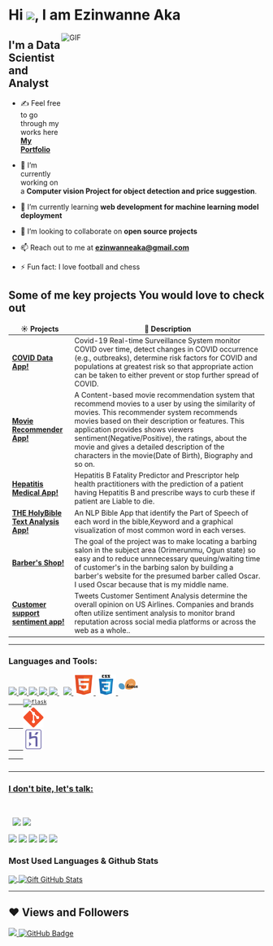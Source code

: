 <h1 align="left">Hi <img src="https://raw.githubusercontent.com/MartinHeinz/MartinHeinz/master/wave.gif" width="30px">, I am Ezinwanne Aka</h1>

<img align="right" alt="GIF" src="https://media.wired.com/photos/5941ebf7e9030c15ddbcd8c2/master/w_120,c_limit/1CFAeP1I6qiU-ZMb-O4xyOA.gif" width="400" height="300" />

## I'm a Data Scientist and Analyst
- ✍ Feel free to go through my works here **[My Portfolio](https://github.com/Chinemelu4?tab=repositories)**
 
- 🔭 I’m currently working on a **Computer vision Project for object detection and price suggestion**.
 
- 🌱 I’m currently learning **web development for machine learning model deployment**
 
- 👯 I’m looking to collaborate on **open source projects**
 
- 📫 Reach  out to me at  **ezinwanneaka@gmail.com**
 
- ⚡ Fun fact: I love football and chess

<h2>Some of me key projects You would love to check out</h2>
<table>
  <thead align="center">
    <tr border: none;>
      <td><b>☀️ Projects</b></td>
      <td><b>💬 Description</b></td>
    </tr>
  </thead>
  <tbody>
     <tr>
      <td><a href="https://github.com/Gift-Ojeabulu/Covid-Surveillance-System"><b>COVID Data App!</b></a></td>
      <td> Covid-19 Real-time Surveillance System  monitor COVID over time, detect changes in COVID occurrence (e.g., outbreaks), determine risk factors for COVID and populations at greatest risk so that appropriate action can be taken to either prevent or stop further spread of COVID.</td>
    </tr>
    <tr>
    <tr>
      <td><a href="https://github.com/Gift-Ojeabulu/Movie-Recommendation-System"><b>Movie Recommender App!</b></a></td>
      <td>A Content-based movie recommendation system that recommend movies to a user by using the similarity of movies. This recommender system recommends movies based on their description or features. This application provides shows viewers sentiment(Negative/Positive), the ratings, about the movie and gives a detailed description of the characters in the movie(Date of Birth), Biography and so on.
</td>
    </tr>
    <tr>
      <td><a href="https://github.com/Gift-Ojeabulu/Hepatitis-predmedical-App"><b>Hepatitis Medical App!</b></a></td>
      <td> Hepatitis B Fatality Predictor and Prescriptor help health practitioners with the prediction of a patient having Hepatitis B and prescribe ways to curb these if patient are Liable to die.</td>
    </tr>
    <tr>
      <td><a href="https://github.com/Gift-Ojeabulu/BibleText-Analysis"><b>THE HolyBible Text Analysis App!</b></a></td>
      <td>An NLP Bible App that identify the Part of Speech of each word in the bible,Keyword and a graphical visualization of most common word in each verses.</td>
    </tr>
     <tr>
      <td><a href="https://github.com/Gift-Ojeabulu/Barbershop"><b>Barber's Shop!</b></a></td>
      <td> The goal of the project was to make locating a barbing salon in the subject area (Orimerunmu, Ogun state) so easy and to reduce unnnecessary queuing/waiting time of customer's in the barbing salon by building a barber's website for the presumed barber called Oscar. I used Oscar because that is my middle name.</td>
    </tr>
    <tr>
      <td><a href="https://github.com/Gift-Ojeabulu/Twitter-SentimentAirline-Analysis"><b>Customer support sentiment app!</b></a></td>
      <td> Tweets Customer Sentiment Analysis determine the overall opinion on US Airlines. Companies and brands often utilize sentiment analysis to monitor brand reputation across social media platforms or across the web as a whole..</td>
    </tr>
  </tbody>
</table>

-----
### Languages and Tools:

<p align="left"> 
    <a href="https://www.tableau.com/" target="_blank"> <img src="https://img.icons8.com/color/48/000000/tableau-software.png"/> </a>
    <a href="https://app.powerbi.com" target="_blank"> <img src="https://img.icons8.com/color/48/000000/power-bi.png"/> </a>
    <a href="https://www.python.org" target="_blank"> <img src="https://img.icons8.com/color/48/000000/python.png"/> </a> 
    <a href="https://www.python.org" target="_blank"> <img src="https://img.icons8.com/color/48/000000/ms-excel.png"/> </a>  
    <a style="padding-right:8px;" href="https://www.mysql.com/" target="_blank"> <img src="https://img.icons8.com/fluent/50/000000/mysql-logo.png"/> </a> 
    <a style="padding-right:8px;" href="https://www.tensorflow.org/"><img src="https://img.icons8.com/color/96/000000/tensorflow.png"/>   
    <code><img height="40" src="https://raw.githubusercontent.com/devicons/devicon/master/icons/html5/html5-original.svg" title="html5"></code>
    <code><img height="40" src="https://raw.githubusercontent.com/devicons/devicon/master/icons/css3/css3-original-wordmark.svg" title="css3"></code>
    <code><img height="40" src="https://raw.githubusercontent.com/github/explore/80688e429a7d4ef2fca1e82350fe8e3517d3494d/topics/scikit-learn/scikit-learn.png" title="sklearn">
    <code><img height="40" src="https://www.vectorlogo.zone/logos/pocoo_flask/pocoo_flask-icon.svg" title="flask"></code>
    <code><img height="40" src="https://raw.githubusercontent.com/devicons/devicon/master/icons/git/git-original.svg" title="git"></code>
    <code><img height="40" src="https://raw.githubusercontent.com/devicons/devicon/master/icons/heroku/heroku-original.svg" title="heroku"></code>
    </code>

  <h3></h3> 
</p>

-----
### I don't bite, let's talk:
<a href = "https://www.linkedin.com/in/ezinwanne-chinemelu-aka-97b187120/"><img src="https://img.icons8.com/fluent/48/000000/linkedin.png"/></a>
<a href = "https://twitter.com/aka_chineme"><img src="https://img.icons8.com/fluent/48/000000/twitter.png"/></a>
<br />



[![](https://raw.githubusercontent.com/Chinemelu4/Chinemelu4/main/profile-summary-card-output/monokai/0-profile-details.svg)](https://github.com/vn7n24fzkq/github-profile-summary-cards)
[![](https://raw.githubusercontent.com/Chinemelu4/Chinemelu4/main/profile-summary-card-output/monokai/1-repos-per-language.svg)](https://github.com/vn7n24fzkq/github-profile-summary-cards) [![](https://raw.githubusercontent.com/Chinemelu4/Chinemelu4/main/profile-summary-card-output/monokai/2-most-commit-language.svg)](https://github.com/vn7n24fzkq/github-profile-summary-cards)
[![](https://raw.githubusercontent.com/Chinemelu4/Chinemelu4/main/profile-summary-card-output/monokai/3-stats.svg)](https://github.com/vn7n24fzkq/github-profile-summary-cards) [![](https://raw.githubusercontent.com/Chinemelu4/Chinemelu4/main/profile-summary-card-output/monokai/4-productive-time.svg)](https://github.com/vn7n24fzkq/github-profile-summary-cards)
 
 ###  Most Used Languages & Github Stats

<a href="https://github.com/Chinemelu4/Chinemelu4">
  <img align="center" src="https://github-readme-stats.vercel.app/api/top-langs/?username=Chinemelu4&hide=java,html&title_color=ffffff&text_color=c9cacc&icon_color=2bbc8a&bg_color=1d1f21" />
</a>
    
<a href="https://github.com/Chinemelu4/Chinemelu4">
  <img align="center" src="https://github-readme-stats.vercel.app/api?username=Chinemelu4&show_icons=true&line_height=27&count_private=true&title_color=ffffff&text_color=c9cacc&icon_color=2bbc8a&bg_color=1d1f21" alt="Gift GitHub Stats" />
</a>
 
 
-----
## ❤ Views and Followers
<a href="https://github.com/Meghna-DAS/github-profile-views-counter">
    <img src="https://komarev.com/ghpvc/?username=Chinemelu4">
</a>
<a href="https://github.com/Chinemelu4?tab=followers"><img src="https://img.shields.io/github/followers/Chinemelu4?label=Followers&style=social" alt="GitHub Badge"></a>
